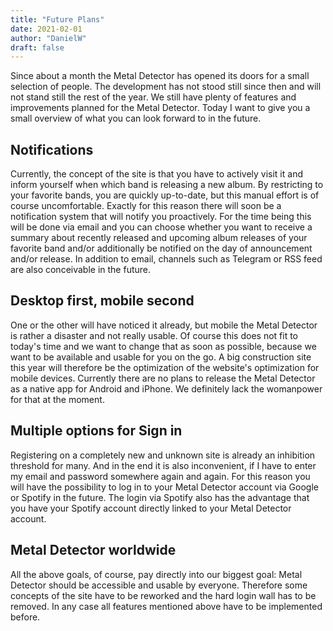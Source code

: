 ```yaml
---
title: "Future Plans"
date: 2021-02-01
author: "DanielW"
draft: false
---
```


Since about a month the Metal Detector has opened its doors for a small selection of people. The development has not stood still since then and will not stand still the rest of the year. We still have plenty of features and improvements planned for the Metal Detector. Today I want to give you a small overview of what you can look forward to in the future.

## Notifications

Currently, the concept of the site is that you have to actively visit it and inform yourself when which band is releasing a new album. By restricting to your favorite bands, you are quickly up-to-date, but this manual effort is of course uncomfortable. Exactly for this reason there will soon be a notification system that will notify you proactively. For the time being this will be done via email and you can choose whether you want to receive a summary about recently released and upcoming album releases of your favorite band and/or additionally be notified on the day of announcement and/or release. In addition to email, channels such as Telegram or RSS feed are also conceivable in the future.

## Desktop first, mobile second

One or the other will have noticed it already, but mobile the Metal Detector is rather a disaster and not really usable. Of course this does not fit to today's time and we want to change that as soon as possible, because we want to be available and usable for you on the go. A big construction site this year will therefore be the optimization of the website's optimization for mobile devices. Currently there are no plans to release the Metal Detector as a native app for Android and iPhone. We definitely lack the womanpower for that at the moment.

## Multiple options for Sign in

Registering on a completely new and unknown site is already an inhibition threshold for many. And in the end it is also inconvenient, if I have to enter my email and password somewhere again and again. For this reason you will have the possibility to log in to your Metal Detector account via Google or Spotify in the future. The login via Spotify also has the advantage that you have your Spotify account directly linked to your Metal Detector account.

## Metal Detector worldwide

All the above goals, of course, pay directly into our biggest goal: Metal Detector should be accessible and usable by everyone. Therefore some concepts of the site have to be reworked and the hard login wall has to be removed. In any case all features mentioned above have to be implemented before.
